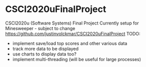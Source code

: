 # CSCI2020uFinalProject
CSCI2020u (Software Systems) Final Project
Currently setup for Minesweeper - subject to change
https://github.com/justinvolckmar/CSCI2020uFinalProject
TODO:
- implement save/load top scores and other various data
- track more data to be displayed
- use charts to display data too?
- implement multi-threading (will be useful for large processes)
